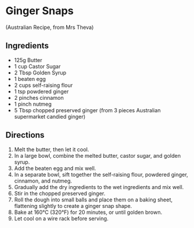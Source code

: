# Ginger Snaps

(Australian Recipe, from Mrs Theva)

## Ingredients

* 125g Butter
* 1 cup Castor Sugar
* 2 Tbsp Golden Syrup
* 1 beaten egg
* 2 cups self-raising flour
* 1 tsp powdered ginger
* 2 pinches cinnamon
* 1 pinch nutmeg
* 5 Tbsp chopped preserved ginger (from 3 pieces Australian supermarket candied ginger)

## Directions

1. Melt the butter, then let it cool.
2. In a large bowl, combine the melted butter, castor sugar, and golden syrup.
3. Add the beaten egg and mix well.
4. In a separate bowl, sift together the self-raising flour, powdered ginger, cinnamon, and nutmeg.
5. Gradually add the dry ingredients to the wet ingredients and mix well.
6. Stir in the chopped preserved ginger.
7. Roll the dough into small balls and place them on a baking sheet, flattening slightly to create a ginger snap shape.
8. Bake at 160°C (320°F) for 20 minutes, or until golden brown.
9. Let cool on a wire rack before serving.

